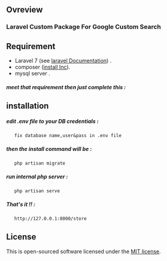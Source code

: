 ## Ovreview
### Laravel Custom Package For Google Custom Search

## Requirement

- Laravel 7 (see [laravel Documentation](https://laravel.com/docs/7#server-requirements)) .
- composer ([install Inc](https://getcomposer.org/doc/00-intro.md)).
- mysql server .
##### meet that requirement then just complete this :

## installation 
##### edit .env file to your DB credentials :
       fix database name,user&pass in .env file  
##### then the install command will be :
       php artisan migrate
##### run internal php server :
       php artisan serve
##### That's it !! :
       http://127.0.0.1:8000/store

## License
This is open-sourced software licensed under the [MIT license](http://opensource.org/licenses/MIT).
